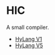 # HIC

A small compiler.

- [HyLang V1](https://www.dcard.tw/f/softwareengineer/p/240475581)
- [HyLang V5](https://www.dcard.tw/f/softwareengineer/p/241315821)
